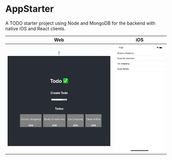 # AppStarter

A TODO starter project using Node and MongoDB for the backend with native iOS and React clients.

Web           |  iOS
:-------------------------:|:-------------------------:
!![](webScreenshot.png)  |  ![](iOSScreenshot.png)


